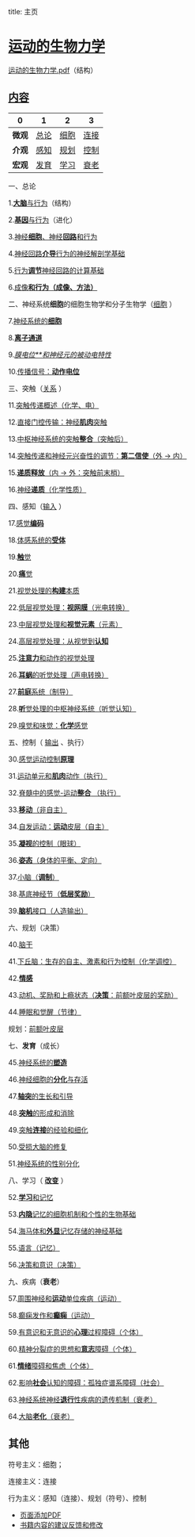 title: 主页

# [运动的生物力学](https://github.com/OpenHUTB/move)

<a href="./move.pdf" class="image fit">运动的生物力学.pdf</a>（结构） <span id="move_pdf"></span>

## <a href="pdf/00.pdf" class="image fit">内容</a> <span id="content"></span>

| 0   | 1                  | 2               | 3                   |
|-----|--------------------|-----------------|---------------------|
| **微观**  | [总论](#perspective) | [细胞](#cell)     | [连接](#transmission) |
| **介观**  | [感知](#perception)  | [规划](#planning) | [控制](#control)      |
| **宏观**  | [发育](#development) | [学习](#learning) | [衰老](#desease)      |

<!--
![Alt text](<pdf/00.pdf>){ type=application/pdf style="min-height:75vh;width:100%" }
-->

一、总论 <span id="perspective"></span>

1.<a href="pdf/01.pdf" class="image fit">**大脑**与行为</a>（结构） <span id="brain_behavior"></span>

2.<a href="pdf/02.pdf" class="image fit">**基因**与行为</a>（进化） <span id="genes_behavior"></span>

3.<a href="pdf/03.pdf" class="image fit">神经**细胞**、神经**回路**和行为</a>

4.<a href="pdf/04.pdf" class="image fit">神经回路**介导**行为的神经解剖学基础 </a>
 
5.<a href="pdf/05.pdf" class="image fit">行为**调节**神经回路的计算基础</a>

6.<a href="pdf/06.pdf" class="image fit">成像**和行为（成像、方法）</a>**

二、神经系统**细胞**的细胞生物学和分子生物学（[细胞](https://github.com/OpenHUTB/onion/blob/master/model_repository.md#cell) ）<span id="cell"></span>

7.<a href="pdf/07.pdf" class="image fit">神经系统的**细胞**</a>

8.<a href="pdf/08.pdf" class="image fit">**离子通道**</a>

9.<a href="pdf/09.pdf" class="image fit">*膜电位**和神经元的被动电特性</a>*

10.<a href="pdf/10.pdf" class="image fit">传播信号：**动作电位**</a>


三、突触（[关系](https://github.com/OpenHUTB/onion/blob/master/model_repository.md#cell) ）<span id="transmission"></span>

11.<a href="pdf/11.pdf" class="image fit">突触传递概述（化学、电）</a>

12.<a href="pdf/12.pdf" class="image fit">直接门控传输：神经**肌肉**突触</a>

13.<a href="pdf/13.pdf" class="image fit">中枢神经系统的突触**整合**（突触后）</a>

14.<a href="pdf/14.pdf" class="image fit">突触传递和神经元兴奋性的调节：**第二信使**（外 -> 内）</a>

15.<a href="pdf/15.pdf" class="image fit">**递质释放**（内 -> 外：突触前末梢）</a>

16.<a href="pdf/16.pdf" class="image fit">神经**递质**（化学性质）</a>

四、感知（[输入](https://github.com/OpenHUTB/onion/blob/master/model_repository.md#perception) ） <span id="perception"></span>

17.<a href="pdf/17.pdf" class="image fit">感觉**编码**</a>

18.<a href="pdf/18.pdf" class="image fit">体感系统的**受体**</a>

19.<a href="pdf/19.pdf" class="image fit">**触**觉</a>

20.<a href="pdf/20.pdf" class="image fit">**痛**觉</a>

21.<a href="pdf/21.pdf" class="image fit">视觉处理的**构建**本质</a>

22.<a href="pdf/22.pdf" class="image fit">低层视觉处理：**视网膜**（光电转换）</a>

23.<a href="pdf/23.pdf" class="image fit">中层视觉处理和**视觉元素**（元素）</a>

24.<a href="pdf/24.pdf" class="image fit">高层视觉处理：从视觉到**认知**</a>

25.<a href="pdf/25.pdf" class="image fit">**注意力**和动作的视觉处理</a>

26.<a href="pdf/26.pdf" class="image fit">**耳蜗**的听觉处理（声电转换）</a>

27.<a href="pdf/27.pdf" class="image fit">**前庭**系统（制导）</a> 

28.<a href="pdf/28.pdf" class="image fit">**听**觉处理的中枢神经系统（听觉认知）</a> 

29.<a href="pdf/29.pdf" class="image fit">嗅觉和味觉：**化学**感觉</a>


五、控制（ [输出](https://github.com/OpenHUTB/onion/blob/master/model_repository.md#control) 、执行） <span id="control"></span>

30.<a href="pdf/30.pdf" class="image fit">感觉运动控制**原理**</a>

31.<a href="pdf/31.pdf" class="image fit">运动单元和**肌肉**动作（执行）</a>

32.<a href="pdf/32.pdf" class="image fit">脊髓中的感觉-运动**整合** （执行）</a>

33.<a href="pdf/33.pdf" class="image fit">**移动**（非自主）</a>

34.<a href="pdf/34.pdf" class="image fit">自发运动：**运动**皮层（自主）</a>

35.<a href="pdf/35.pdf" class="image fit">**凝视**的控制（眼球）</a>

36.<a href="pdf/36.pdf" class="image fit">**姿态**（身体的平衡、定向）</a>

37.<a href="pdf/37.pdf" class="image fit">小脑（**调制**）</a>

38.<a href="pdf/38.pdf" class="image fit">基底神经节（**低层奖励**）</a>

39.<a href="pdf/39.pdf" class="image fit">**脑机**接口（人造输出）</a>


六、规划（决策） <span id="planning"></span>

40.<a href="pdf/40.pdf" class="image fit">脑干</a>

41.<a href="pdf/41.pdf" class="image fit">下丘脑：生存的自主、激素和行为控制（化学调控）</a>

42.<a href="pdf/42.pdf" class="image fit">**情感**</a>

43.<a href="pdf/43.pdf" class="image fit">动机、奖励和上瘾状态（**决策**：前额叶皮层的奖励）</a>

44.<a href="pdf/44.pdf" class="image fit">睡眠和觉醒（节律）</a>

规划：[前额叶皮层](https://github.com/OpenHUTB/PFC)


七、**发育**（成长） <span id="development"></span>

45.<a href="pdf/45.pdf" class="image fit">神经系统的**塑造**</a>

46.<a href="pdf/46.pdf" class="image fit">神经细胞的**分化**与存活</a>

47.<a href="pdf/47.pdf" class="image fit">**轴突**的生长和引导</a>

48.<a href="pdf/48.pdf" class="image fit">**突触**的形成和消除</a>

49.<a href="pdf/49.pdf" class="image fit">突触**连接**的经验和细化</a>

50.<a href="pdf/50.pdf" class="image fit">受损大脑的修复</a>

51.<a href="pdf/51.pdf" class="image fit">神经系统的性别分化</a>


八、学习（ [**改变**](https://github.com/OpenHUTB/onion/blob/master/model_repository.md#learning) ） <span id="learning"></span>

52.<a href="pdf/52.pdf" class="image fit">**学习**和记忆</a>

53.<a href="pdf/53.pdf" class="image fit">**内隐**记忆的细胞机制和个性的生物基础</a>

54.<a href="pdf/54.pdf" class="image fit">海马体和**外显**记忆存储的神经基础</a>

55.<a href="pdf/55.pdf" class="image fit">语言（记忆）</a>

56.<a href="pdf/56.pdf" class="image fit">决策和意识（决策）</a>


九、疾病（**衰老**） <span id="desease"></span>

57.<a href="pdf/57.pdf" class="image fit">周围神经和**运动**单位疾病（运动）</a>

58.<a href="pdf/58.pdf" class="image fit">癫痫发作和**癫痫**（运动）</a>

59.<a href="pdf/59.pdf" class="image fit">有意识和无意识的**心理**过程障碍（个体）</a>

60.<a href="pdf/60.pdf" class="image fit">精神分裂症的思想和**意志**障碍（个体）</a>

61.<a href="pdf/61.pdf" class="image fit">**情绪**障碍和焦虑（个体）</a>

62.<a href="pdf/62.pdf" class="image fit">影响**社会**认知的障碍：孤独症谱系障碍（社会）</a>

63.<a href="pdf/63.pdf" class="image fit">神经系统神经**退行**性疾病的遗传机制（衰老）</a>

64.<a href="pdf/64.pdf" class="image fit">大脑**老化**（衰老）</a>


## 其他

符号主义：细胞；

连接主义：连接

行为主义：感知（连接）、规划（符号）、控制

* [页面添加PDF](https://stackoverflow.com/questions/69237778/how-to-embed-a-local-pdf-file-in-mkdocs-generated-website-on-github-pages)
* [书籍内容的建议反馈和修改](https://github.com/OpenHUTB/neuro/issues)



